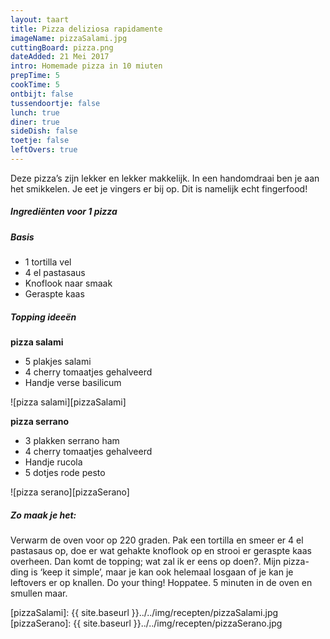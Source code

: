 ```yaml
---
layout: taart
title: Pizza deliziosa rapidamente
imageName: pizzaSalami.jpg
cuttingBoard: pizza.png
dateAdded: 21 Mei 2017
intro: Homemade pizza in 10 miuten
prepTime: 5
cookTime: 5
ontbijt: false
tussendoortje: false
lunch: true
diner: true
sideDish: false
toetje: false
leftOvers: true
---
```


Deze pizza’s zijn lekker en lekker makkelijk. In een handomdraai ben je aan het smikkelen. Je eet je vingers er bij op. Dit is namelijk echt fingerfood!

##### Ingrediënten voor 1 pizza
##### Basis
* 1 tortilla vel
* 4 el pastasaus
* Knoflook naar smaak
* Geraspte kaas

##### Topping ideeën
**pizza salami**
* 5 plakjes salami
* 4 cherry tomaatjes gehalveerd
* Handje verse basilicum

![pizza salami][pizzaSalami]


**pizza serrano**
* 3 plakken serrano ham
* 4 cherry tomaatjes gehalveerd
* Handje rucola
* 5 dotjes rode pesto

![pizza serano][pizzaSerano]

##### Zo maak je het:
Verwarm de oven voor op 220 graden. Pak een tortilla en smeer er 4 el pastasaus op, doe er wat gehakte knoflook op en strooi er geraspte kaas overheen. Dan komt de topping; wat zal ik er eens op doen?. Mijn pizza-ding is ‘keep it simple’, maar je kan ook helemaal losgaan of je kan je leftovers er op knallen. Do your thing! Hoppatee. 5 minuten in de oven en smullen maar.

[pizzaSalami]: {{ site.baseurl }}../../img/recepten/pizzaSalami.jpg
[pizzaSerano]: {{ site.baseurl }}../../img/recepten/pizzaSerano.jpg

